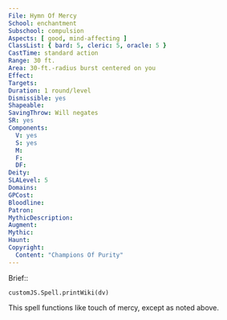 ```yaml
---
File: Hymn Of Mercy
School: enchantment
Subschool: compulsion
Aspects: [ good, mind-affecting ]
ClassList: { bard: 5, cleric: 5, oracle: 5 }
CastTime: standard action
Range: 30 ft.
Area: 30-ft.-radius burst centered on you
Effect: 
Targets: 
Duration: 1 round/level
Dismissible: yes
Shapeable: 
SavingThrow: Will negates
SR: yes
Components:
  V: yes
  S: yes
  M: 
  F: 
  DF: 
Deity: 
SLALevel: 5
Domains: 
GPCost: 
Bloodline: 
Patron: 
MythicDescription: 
Augment: 
Mythic: 
Haunt: 
Copyright:
  Content: "Champions Of Purity"
---
```

Brief:: 

```dataviewjs
customJS.Spell.printWiki(dv)
```

This spell functions like touch of mercy, except as noted above.
